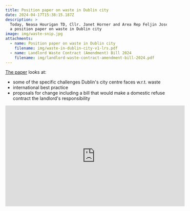 ```yaml
---
title: Position paper on waste in Dublin city
date: 2024-04-17T15:38:15.187Z
description: >
  Today, Neasa Hourigan TD, Cllr. Janet Horner and Area Rep Feljin Jose launched
  a position paper on waste in Dublin city
image: img/waste-snip.jpg
attachments:
  - name: Position paper on waste in Dublin city
    filename: img/waste-in-dublin-city-v1-lrs.pdf
  - name: Landlord Waste Contract (Amendment) Bill 2024
    filename: img/landlord-waste-contract-amendment-bill-2024.pdf
---
```

[The paper](/img/waste-in-dublin-city-v1-lrs.pdf) looks at:

* some of the specific challenges Dublin's city centre faces w.r.t. waste
* international best practice
* proposals for change including a bill that would make a domestic refuse contract the landlord's responsibility

<iframe width="560" height="315" src="https://www.youtube.com/embed/9S3vVTuQXm4?si=qAUdGzp-dqdbgTps" title="YouTube video player" frameborder="0" allow="accelerometer; autoplay; clipboard-write; encrypted-media; gyroscope; picture-in-picture; web-share" referrerpolicy="strict-origin-when-cross-origin" allowfullscreen></iframe>